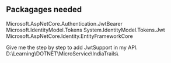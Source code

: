 ﻿## Packagages needed
Microsoft.AspNetCore.Authentication.JwtBearer
Microsoft.IdentityModel.Tokens
System.IdentityModel.Tokens.Jwt
Microsoft.AspNetCore.Identity.EntityFrameworkCore


Give me the step by step to add JwtSupport in my API. D:\Learning\DOTNET\MicroService\IndiaTrails\